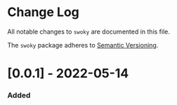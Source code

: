# Change Log
All notable changes to ``swoky`` are documented in this file.

The ``swoky`` package adheres to [Semantic Versioning](http://semver.org/).

# [0.0.1] - 2022-05-14
### Added
